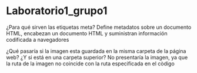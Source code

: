 # Laboratorio1_grupo1
 ¿Para qué sirven las etiquetas meta? 
 Define metadatos sobre un documento HTML, encabezan un documento HTML y suministran información codificada a navegadores 

¿Qué pasaría si la imagen esta guardada en la misma carpeta de la página web? ¿Y si está en una carpeta superior? 
No presentaría la imagen, ya que la ruta de la imagen no coincide con la ruta especificada en el còdigo
